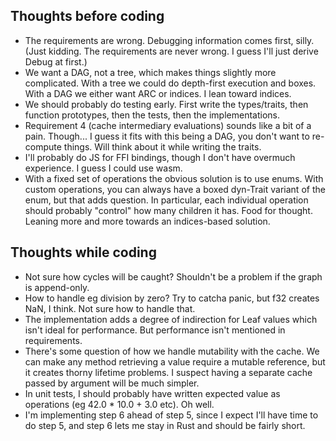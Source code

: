 ## Thoughts before coding

- The requirements are wrong. Debugging information comes first, silly. (Just kidding. The requirements are never wrong. I guess I'll just derive Debug at first.)
- We want a DAG, not a tree, which makes things slightly more complicated. With a tree we could do depth-first execution and boxes. With a DAG we either want ARC or indices. I lean toward indices.
- We should probably do testing early. First write the types/traits, then function prototypes, then the tests, then the implementations.
- Requirement 4 (cache intermediary evaluations) sounds like a bit of a pain. Though... I guess it fits with this being a DAG, you don't want to re-compute things. Will think about it while writing the traits.
- I'll probably do JS for FFI bindings, though I don't have overmuch experience. I guess I could use wasm.
- With a fixed set of operations the obvious solution is to use enums. With custom operations, you can always have a boxed dyn-Trait variant of the enum, but that adds question. In particular, each individual operation should probably "control" how many children it has. Food for thought. Leaning more and more towards an indices-based solution.

## Thoughts while coding

- Not sure how cycles will be caught? Shouldn't be a problem if the graph is append-only.
- How to handle eg division by zero? Try to catcha panic, but f32 creates NaN, I think. Not sure how to handle that.
- The implementation adds a degree of indirection for Leaf values which isn't ideal for performance. But performance isn't mentioned in requirements.
- There's some question of how we handle mutability with the cache. We can make any method retrieving a value require a mutable reference, but it creates thorny lifetime problems. I suspect having a separate cache passed by argument will be much simpler.
- In unit tests, I should probably have written expected value as operations (eg 42.0 * 10.0 + 3.0 etc). Oh well.
- I'm implementing step 6 ahead of step 5, since I expect I'll have time to do step 5, and step 6 lets me stay in Rust and should be fairly short.
